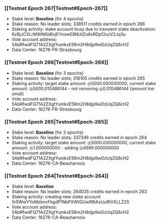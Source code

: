 ### [[Testnet Epoch 267|Testnet#Epoch-267]]
* Stake level: **Baseline** (for 4 epochs)
* Stake reason: No leader slots; 338511 credits earned in epoch 266
* Staking activity: stake account busy due to transient stake deactivation: 6zBjJCXLrMWNKbBvjEYnowE8NUtZo6sRDp12xcV2Jq3u
* Vote account address: 5AbRfwdFQ71A2ZXgtYumkxE5Rm2H8djp9wDzUqZQ6cH2
* Data Center: 16276-FR-Strasbourg
### [[Testnet Epoch 266|Testnet#Epoch-266]]
* Stake level: **Baseline** (for 3 epochs)
* Stake reason: No leader slots; 316105 credits earned in epoch 265
* Staking activity: target stake amount: ◎5000.000000000, current stake amount: ◎5000.010486144 - not removing ◎0.010486144 (amount too small)
* Vote account address: 5AbRfwdFQ71A2ZXgtYumkxE5Rm2H8djp9wDzUqZQ6cH2
* Data Center: 16276-FR-Strasbourg
### [[Testnet Epoch 265|Testnet#Epoch-265]]
* Stake level: **Baseline** (for 2 epochs)
* Stake reason: No leader slots; 337346 credits earned in epoch 264
* Staking activity: target stake amount: ◎5000.000000000, current stake amount: ◎1.000000000 - adding ◎4999.000000000
* Vote account address: 5AbRfwdFQ71A2ZXgtYumkxE5Rm2H8djp9wDzUqZQ6cH2
* Data Center: 16276-CA-Beauharnois
### [[Testnet Epoch 264|Testnet#Epoch-264]]
* Stake level: **Baseline**
* Stake reason: No leader slots; 264035 credits earned in epoch 263
* Staking activity: creating new stake account 5r5WwYYoMzbnvFkgdP1NbPXWtGUwR8iAxUuRtVXLLZ2S
* Vote account address: 5AbRfwdFQ71A2ZXgtYumkxE5Rm2H8djp9wDzUqZQ6cH2
* Data Center: 16276-CA-Beauharnois